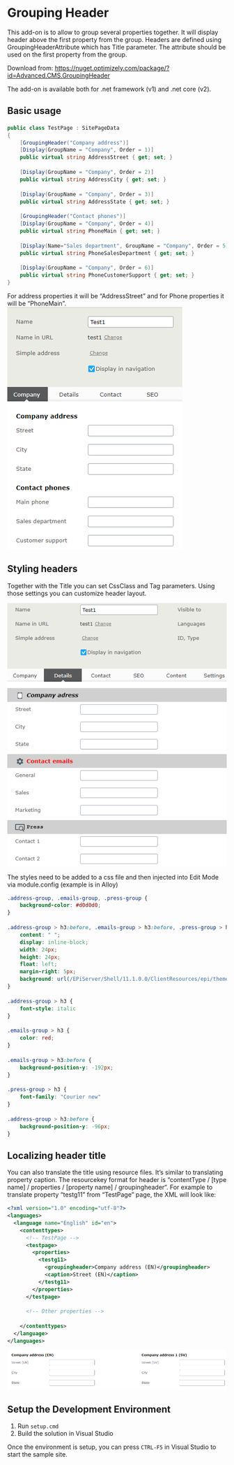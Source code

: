 # Grouping Header

This add-on is to allow to group several properties together.
It will display header above the first property from the group.
Headers are defined using GroupingHeaderAttribute which has Title parameter. 
The attribute should be used on the first property from the group. 

Download from: https://nuget.optimizely.com/package/?id=Advanced.CMS.GroupingHeader

The add-on is available both for .net framework (v1) and .net core (v2).

## Basic usage

```c#
public class TestPage : SitePageData
{
    [GroupingHeader("Company address")]
    [Display(GroupName = "Company", Order = 1)]
    public virtual string AddressStreet { get; set; }

    [Display(GroupName = "Company", Order = 2)]
    public virtual string AddressCity { get; set; }
    
    [Display(GroupName = "Company", Order = 3)]
    public virtual string AddressState { get; set; }
	
    [GroupingHeader("Contact phones")]
    [Display(GroupName = "Company", Order = 4)]
    public virtual string PhoneMain { get; set; }
 
    [Display(Name="Sales department", GroupName = "Company", Order = 5)]
    public virtual string PhoneSalesDepartment { get; set; }
 
    [Display(GroupName = "Company", Order = 6)]
    public virtual string PhoneCustomerSupport { get; set; }
}
```

For address properties it will be “AddressStreet” and for Phone properties it will be “PhoneMain”.
![example headers](assets/using-grouping-header-extension.png)

## Styling headers

Together with the Title you can set CssClass and Tag parameters. 
Using those settings you can customize header layout.

![styling headers](assets/grouping-properties-using-header-with-styles.png)

The styles need to be added to a css file and then injected into Edit Mode via module.config (example is in Alloy)

```css
.address-group, .emails-group, .press-group {
    background-color: #d0d0d0;
}
 
.address-group > h3:before, .emails-group > h3:before, .press-group > h3:before {
    content: " ";
    display: inline-block;
    width: 24px;
    height: 24px;
    float: left;
    margin-right: 5px;
    background: url(/EPiServer/Shell/11.1.0.0/ClientResources/epi/themes/sleek/epi/images/icons/commonIcons24x24.png) 0 -288px no-repeat;
}
 
.address-group > h3 {
    font-style: italic
}
 
.emails-group > h3 {
    color: red;
}
 
.emails-group > h3:before {
    background-position-y: -192px;
}
 
.press-group > h3 {
    font-family: "Courier new"
}
 
.address-group > h3:before {
    background-position-y: -96px;
}
```

## Localizing header title

You can also translate the title using resource files. It’s similar to translating property caption. The resourcekey format for header is
“contentType / [type name] / properties / [property name] / groupingheader“.
For example to translate property “testg11” from “TestPage” page, the XML will look like:

```xml
<?xml version="1.0" encoding="utf-8"?>
<languages>
  <language name="English" id="en">
    <contenttypes>
      <!-- TestPage -->
      <testpage>
        <properties>
          <testg11>
            <groupingheader>Company address (EN)</groupingheader>
            <caption>Street (EN)</caption>
          </testg11>
        </properties>
      </testpage>
	  
	  <!-- Other properties -->
 
    </contenttypes>
  </language>
</languages>
```

![localized titles](assets/grouping-properties-using-header-with-translations.png)

## Setup the Development Environment
1. Run `setup.cmd`
2. Build the solution in Visual Studio

Once the environment is setup, you can press `CTRL-F5` in Visual Studio to start the sample site.
